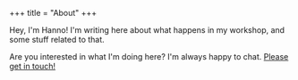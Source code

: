 +++
title = "About"
+++

Hey, I'm Hanno! I'm writing here about what happens in my workshop, and some stuff related to that.

Are you interested in what I'm doing here? I'm always happy to chat. [Please get in touch!](/contact)
